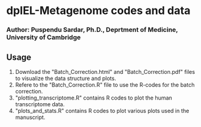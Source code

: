 # dpIEL-Metagenome codes and data
### Author: Puspendu Sardar, Ph.D., Deprtment of Medicine, University of Cambridge

## Usage
1. Download the "Batch_Correction.html" and "Batch_Correction.pdf" files to visualize the data structure and plots.
2. Refere to the "Batch_Correction.R" file to use the R-codes for the batch correction.
3. "plotting_transcriptome.R" contains R codes to plot the human transcriptome data.
4. "plots_and_stats.R" contains R codes to plot various plots used in the manuscript.
